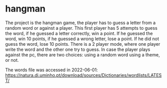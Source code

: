 # hangman
The project is the hangman game, the player has to guess a letter from a random word or against a player.
This first player has 5 attempts to guess the word, if he guessed a letter correctly, win a point. 
If he guessed the word, win 10 points, if  he guessed a wrong letter, lose a point.
If he did not guess the word, lose 10 points.
There is a 2 player mode, where one player write the word and the other one try to guess.
In case the player plays against the pc, there are two choices: using a random word using a theme, or not.

The words file was accessed in 2022-06-01: https://natura.di.uminho.pt/download/sources/Dictionaries/wordlists/LATEST/
